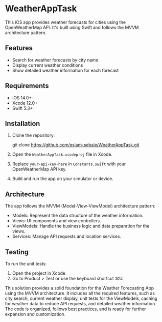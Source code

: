 # WeatherAppTask

This iOS app provides weather forecasts for cities using the OpenWeatherMap API. It's built using Swift and follows the MVVM architecture pattern.

## Features

- Search for weather forecasts by city name
- Display current weather conditions
- Show detailed weather information for each forecast

## Requirements

- iOS 14.0+
- Xcode 12.0+
- Swift 5.3+

## Installation

1. Clone the repository:
   
   git clone https://github.com/eslam-sebaie/WeatherAppTask.git

2. Open the `WeatherAppTask.xcodeproj` file in Xcode.

3. Replace `your-api-key-here` in `Constants.swift` with your OpenWeatherMap API key.

4. Build and run the app on your simulator or device.

## Architecture

The app follows the MVVM (Model-View-ViewModel) architecture pattern:

- Models: Represent the data structure of the weather information.
- Views: UI components and view controllers.
- ViewModels: Handle the business logic and data preparation for the views.
- Services: Manage API requests and location services.

## Testing

To run the unit tests:

1. Open the project in Xcode.
2. Go to Product > Test or use the keyboard shortcut ⌘U.


This solution provides a solid foundation for the Weather Forecasting App using the MVVM architecture. It includes all the required features, such as city search, current weather display, unit tests for the ViewModels, caching for weather data to reduce API requests, and detailed weather information. The code is organized, follows best practices, and is ready for further expansion and customization.
